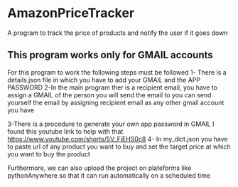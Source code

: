 # AmazonPriceTracker
A program to track the price of products and notify the user if it goes down

## This program works only for GMAIL accounts

For this program to work the following steps must be followed
1- There is a details.json file in which you have to add your GMAIL and the APP PASSWORD
2-In the main program ther is a recipient email, you have to assign a GMAIL of the person you will send the email to you can send yourself the email
  by assigning recipient email as any other gmail account you have 

3-There is a procedure to generate your own app password in GMAIL I found this youtube link to help with that https://www.youtube.com/shorts/5V_FiEHS0c8
4- In my_dict.json you have to paste url of any product you want to buy and set the target price at which you want to buy the product

Furthermore, we can also upload the project on plateforms like pythonAnywhere so that it can run automatically on a scheduled time 
